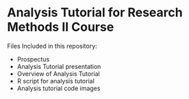 # Analysis Tutorial for Research Methods II Course

Files Included in this repository: <br />
- Prospectus <br />
- Analysis Tutorial presentation <br />
- Overview of Analysis Tutorial <br />
- R script for analysis tutorial <br />
- Analysis tutorial code images <br />
